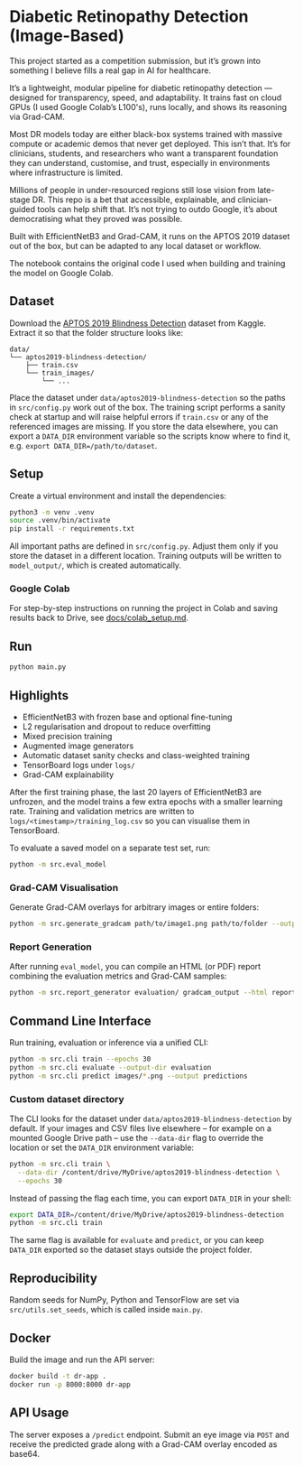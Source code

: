 
# Diabetic Retinopathy Detection (Image-Based)

This project started as a competition submission, but it’s grown into something I believe fills a real gap in AI for healthcare.

It’s a lightweight, modular pipeline for diabetic retinopathy detection — designed for transparency, speed, and adaptability. It trains fast on cloud GPUs (I used Google Colab’s L100's), runs locally, and shows its reasoning via Grad-CAM.

Most DR models today are either black-box systems trained with massive compute or academic demos that never get deployed. This isn’t that. It’s for clinicians, students, and researchers who want a transparent foundation they can understand, customise, and trust, especially in environments where infrastructure is limited.

Millions of people in under-resourced regions still lose vision from late-stage DR. This repo is a bet that accessible, explainable, and clinician-guided tools can help shift that. It’s not trying to outdo Google, it’s about democratising what they proved was possible.

Built with EfficientNetB3 and Grad-CAM, it runs on the APTOS 2019 dataset out of the box, but can be adapted to any local dataset or workflow.

The notebook contains the original code I used when building and training the model on Google Colab.



## Dataset
Download the [APTOS 2019 Blindness Detection](https://www.kaggle.com/c/aptos2019-blindness-detection/data) dataset from Kaggle.
Extract it so that the folder structure looks like:

```
data/
└── aptos2019-blindness-detection/
    ├── train.csv
    └── train_images/
        └── ...
```

Place the dataset under `data/aptos2019-blindness-detection` so the paths in `src/config.py` work out of the box.
The training script performs a sanity check at startup and will raise helpful
errors if `train.csv` or any of the referenced images are missing. If you store
the data elsewhere, you can export a `DATA_DIR` environment variable so the
scripts know where to find it, e.g. `export DATA_DIR=/path/to/dataset`.

## Setup
Create a virtual environment and install the dependencies:

```bash
python3 -m venv .venv
source .venv/bin/activate
pip install -r requirements.txt
```

All important paths are defined in `src/config.py`. Adjust them only if you store the dataset in a different location.
Training outputs will be written to `model_output/`, which is created automatically.

### Google Colab
For step-by-step instructions on running the project in Colab and saving results back to Drive, see [docs/colab_setup.md](docs/colab_setup.md).

## Run

```bash
python main.py
```

## Highlights
- EfficientNetB3 with frozen base and optional fine-tuning
- L2 regularisation and dropout to reduce overfitting
- Mixed precision training
- Augmented image generators
- Automatic dataset sanity checks and class-weighted training
- TensorBoard logs under `logs/`
- Grad-CAM explainability

After the first training phase, the last 20 layers of EfficientNetB3 are unfrozen, and
the model trains a few extra epochs with a smaller learning rate. Training and
validation metrics are written to `logs/<timestamp>/training_log.csv` so you can
visualise them in TensorBoard.

To evaluate a saved model on a separate test set, run:

```bash
python -m src.eval_model
```

### Grad-CAM Visualisation

Generate Grad-CAM overlays for arbitrary images or entire folders:

```bash
python -m src.generate_gradcam path/to/image1.png path/to/folder --output gradcam_output
```

### Report Generation

After running `eval_model`, you can compile an HTML (or PDF) report combining the evaluation metrics and Grad-CAM samples:

```bash
python -m src.report_generator evaluation/ gradcam_output --html report.html --pdf report.pdf
```

## Command Line Interface
Run training, evaluation or inference via a unified CLI:

```bash
python -m src.cli train --epochs 30
python -m src.cli evaluate --output-dir evaluation
python -m src.cli predict images/*.png --output predictions
```

### Custom dataset directory
The CLI looks for the dataset under `data/aptos2019-blindness-detection` by default. If your images and CSV files live elsewhere – for example on a mounted Google Drive path – use the `--data-dir` flag to override the location or set the `DATA_DIR` environment variable:

```bash
python -m src.cli train \
  --data-dir /content/drive/MyDrive/aptos2019-blindness-detection \
  --epochs 30
```

Instead of passing the flag each time, you can export `DATA_DIR` in your shell:

```bash
export DATA_DIR=/content/drive/MyDrive/aptos2019-blindness-detection
python -m src.cli train
```

The same flag is available for `evaluate` and `predict`, or you can keep `DATA_DIR` exported so the dataset stays outside the project folder.


## Reproducibility
Random seeds for NumPy, Python and TensorFlow are set via `src/utils.set_seeds`, which is called inside `main.py`.

## Docker
Build the image and run the API server:

```bash
docker build -t dr-app .
docker run -p 8000:8000 dr-app
```

## API Usage
The server exposes a `/predict` endpoint. Submit an eye image via `POST` and
receive the predicted grade along with a Grad-CAM overlay encoded as base64.
